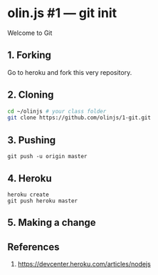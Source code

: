 # olin.js #1 — git init

Welcome to Git

## 1. Forking

Go to heroku and fork this very repository.

## 2. Cloning

```sh
cd ~/olinjs # your class folder
git clone https://github.com/olinjs/1-git.git
```

## 3. Pushing

```
git push -u origin master
```

## 4. Heroku

```
heroku create
git push heroku master
```

## 5. Making a change


## References

1. <https://devcenter.heroku.com/articles/nodejs>